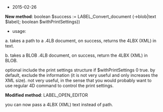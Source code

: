 * 2015-02-26

**New method**: boolean $success := LABEL_Convert_document (->blob|text $label{; boolean $withPrintSettings}) 

* usage:

a. takes a path to a .4LB document, on success, returns the 4LBX (XML) in text.

b. takes a BLOB .4LB document, on success, return the 4LBX (XML) in BLOB.

optional include the print settings structure if $withPrintSettings 0 true. by default, exclude the information (it is not very useful and only increases the XML size).
not very useful, in the sense that you would probably want to use regular 4D command to control the print settings.

**Modified method**: LABEL_OPEN_EDITOR

you can now pass a 4LBX (XML) text instead of path. 
